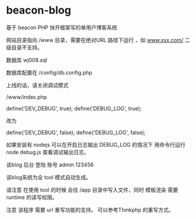 # beacon-blog
基于 beacon PHP 快开框架写的单用户博客系统

网站目录指向 /www 目录，需要在绝对URL 路径下运行 ，如 www.xxx.com/ 二级目录不支持。

数据库 wj008.sql

数据库配置在 /config/db.config.php

上线的话，请关闭调试模式

/www/index.php

define('DEV_DEBUG', true);
define('DEBUG_LOG', true);

改为

define('DEV_DEBUG', false);
define('DEBUG_LOG', false);


如果安装有 nodejs  可以在开启日志输出 DEBUG_LOG 的情况下 用命令行运行
node debug.js 查看调试输出日志。


该blog 后台 登陆 账号 admin 123456

该blog系统为全 tool 模式自动生成。

请注意 在使用 tool 的时候 会往 /app 目录中写入文件，同时 模板渲染 需要 runtime 的读写权限。

注意 该程序 需要 url 重写功能的支持。
可以参考Thinkphp 的重写方式。
